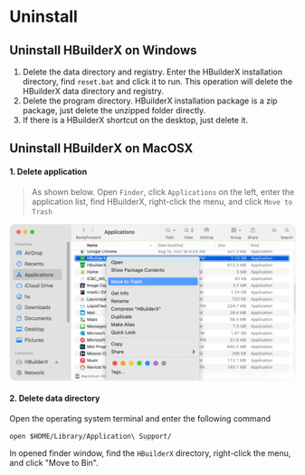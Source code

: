 # Uninstall

## Uninstall HBuilderX on Windows

1. Delete the data directory and registry. Enter the HBuilderX installation directory, find `reset.bat` and click it to run. This operation will delete the HBuilderX data directory and registry.
2. Delete the program directory. HBuilderX installation package is a zip package, just delete the unzipped folder directly.
3. If there is a HBuilderX shortcut on the desktop, just delete it.

## Uninstall HBuilderX on MacOSX

#### 1. Delete application

> As shown below. Open `Finder`, click `Applications` on the left, enter the application list, find HBuilderX, right-click the menu, and click `Move to Trash`

<img src="/static/snapshots/mac_uninstall_en.png" style="zoom: 50%; border:1px solid #eee; border-radius: 20px;" />

#### 2. Delete data directory

Open the operating system terminal and enter the following command

```
open $HOME/Library/Application\ Support/
```

In opened finder window, find the `HBuilderX` directory, right-click the menu, and click "Move to Bin".
